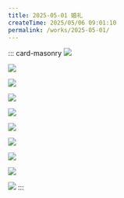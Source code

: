```yaml
---
title: 2025-05-01 婚礼
createTime: 2025/05/06 09:01:10
permalink: /works/2025-05-01/
---
```


::: card-masonry
![](https://oss.ajohn.top/blog/works/2025-05-01/1.webp)

![](https://oss.ajohn.top/blog/works/2025-05-01/2.webp)

![](https://oss.ajohn.top/blog/works/2025-05-01/3.webp)

![](https://oss.ajohn.top/blog/works/2025-05-01/4.webp)

![](https://oss.ajohn.top/blog/works/2025-05-01/5.webp)

![](https://oss.ajohn.top/blog/works/2025-05-01/6.webp)

![](https://oss.ajohn.top/blog/works/2025-05-01/7.webp)

![](https://oss.ajohn.top/blog/works/2025-05-01/8.webp)

![](https://oss.ajohn.top/blog/works/2025-05-01/9.webp)

![](https://oss.ajohn.top/blog/works/2025-05-01/10.webp)
:::